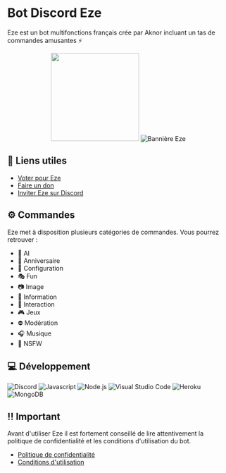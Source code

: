 # Bot Discord Eze

Eze est un bot multifonctions français crée par Aknor incluant un tas de commandes amusantes ⚡️

<p align="center">
  <img src="https://media.discordapp.net/attachments/488126372976525343/1240251711382356010/eze.jpeg?ex=668bc16a&is=668a6fea&hm=d2c3a9e17fe1dcca5a7835665a9a1bb0308be93aa3eef74a09665134736edb57&=&format=webp&width=1056&height=1056" width="200" height="200">
  <img src="https://media.discordapp.net/attachments/488126372976525343/1240251711650529280/eze.png?ex=668bc16a&is=668a6fea&hm=5774fd8e85a697b3e96631240762894cf082a984b6ed26e4dc806e4967ae4fe8&=&format=webp&quality=lossless&width=1360&height=480" alt="Bannière Eze">
</p>

## 🔗 Liens utiles

* [Voter pour Eze](https://top.gg/bot/1090997197371351102)
* [Faire un don](https://ko-fi.com/aknor)
* [Inviter Eze sur Discord](https://discord.com/oauth2/authorize?client_id=1090997197371351102)

## ⚙️ Commandes

Eze met à disposition plusieurs catégories de commandes. Vous pourrez retrouver :

* 🤖 AI
* 🎂 Anniversaire
* 🔧 Configuration
* 🎭 Fun
* 📷 Image
* 🔎 Information
* 🤼 Interaction
* 🎮 Jeux
* ⛔ Modération
* 🎧 Musique
* 🔞 NSFW

## 💻 Développement

![Discord](https://img.shields.io/badge/Discord-7289DA?style=for-the-badge&logo=discord&logoColor=white)
![Javascript](https://img.shields.io/badge/JavaScript-F7DF1E?style=for-the-badge&logo=javascript&logoColor=black)
![Node.js](https://img.shields.io/badge/Node.js-43853D?style=for-the-badge&logo=node.js&logoColor=white)
![Visual Studio Code](https://img.shields.io/badge/Visual_Studio_Code-0078D4?style=for-the-badge&logo=visual%20studio%20code&logoColor=white)
![Heroku](https://img.shields.io/badge/heroku-%23430098.svg?style=for-the-badge&logo=heroku&logoColor=white)
![MongoDB](https://img.shields.io/badge/MongoDB-4EA94B?style=for-the-badge&logo=mongodb&logoColor=white)

## ‼️ Important

Avant d'utiliser Eze il est fortement conseillé de lire attentivement la politique de confidentialité et les conditions d'utilisation du bot.

* [Politique de confidentialité]()
* [Conditions d'utilisation]()
